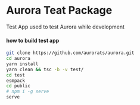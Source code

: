 # Aurora Teat Package

Test App used to test Aurora while development

#### how to build test app

```bash
git clone https://github.com/aurorats/aurora.git
cd aurora
yarn install
yarn clean && tsc -b -v test/
cd test
esmpack
cd public
# npm i -g serve
serve
```
